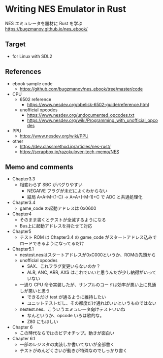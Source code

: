# Writing NES Emulator in Rust

NES エミュレータを題材に Rust を学ぶ  
https://bugzmanov.github.io/nes_ebook/

## Target
* for Linux with SDL2
## References
* ebook sample code
  * https://github.com/bugzmanov/nes_ebook/tree/master/code
* CPU
  * 6502 reference
    * https://www.nesdev.org/obelisk-6502-guide/reference.html
  * unofficial opcodes
    * https://www.nesdev.org/undocumented_opcodes.txt
    * https://www.nesdev.org/wiki/Programming_with_unofficial_opcodes
* PPU
  * https://www.nesdev.org/wiki/PPU
* other
  * https://dev.classmethod.jp/articles/nes-rust/
  * https://scrapbox.io/razokulover-tech-memo/NES

## Memo and comments
* Chapter3.3
  * 相変わらず SBC がバグりやすい
    * NEGAIVE フラグが未だによくわからない
    * 結局 A=A-M-(1-C) -> A=A+(-M-1)+C で ADC と共通処理化
* Chapter3.4
  * game_code の起動アドレスは 0x0600
* Chapter4
  * そのまま書くとテストが全滅するようになる
  * Bus上に起動アドレスを持たせて対応
* Chapter5
  * テスト ROM は Chapter3.4 の game_code がスタートアドレス込みでロードできるようになってるだけ
* Chapter5.1
  * nestest.nesはスタートアドレスが0xC000というか、ROMの先頭から
  * unofficial opcodes
    * SAX、これフラグ変更いらないのか？
    * ALR, ANC, ARR, AXS はこれでいいと思うんだが少し納得がいっていない
  * 一通り CPU 命令実装したが、サンプルのコードは効率が悪い上に見通しが悪いと思う
    * できるだけ test が通るように維持したい
    * ユニットテストだし、その都度だけ通ればいいというものではない
  * nestest.nes、こういうエミュレータ向けテストいいね
    * なんというか、opcode いろは歌的な。
    * Z80 にもほしい
* Chapter 6
  * この時代ならではのビデオチップ。動きが面白い
* Chapter 6.1
  * 一部のレジスタの実装しか書いてないが全部書く
  * テストがめんどくさいが動きが特殊なのでしっかり書く
